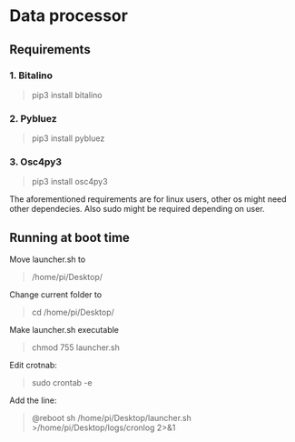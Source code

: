 # Data processor

## Requirements 

### 1. Bitalino
>pip3 install bitalino

### 2. Pybluez
>pip3 install pybluez

### 3. Osc4py3 
>pip3 install osc4py3

The aforementioned requirements are for linux users, other os might need other dependecies. Also sudo might be required depending on user.


## Running at boot time

Move launcher.sh to 
>/home/pi/Desktop/

Change current folder to
>cd /home/pi/Desktop/

Make launcher.sh executable
>chmod 755 launcher.sh 

Edit crotnab:
>sudo crontab -e 

Add the line:
>@reboot sh /home/pi/Desktop/launcher.sh >/home/pi/Desktop/logs/cronlog 2>&1